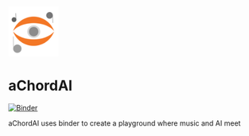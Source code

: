 <img src="./images/g6387.png" alt="pygmidi logo" height="100">

# aChordAI

[![Binder](https://mybinder.org/badge_logo.svg)](https://mybinder.org/v2/gh/LESSSE/aChordAI/master)

aChordAI uses binder to create a playground where music and AI meet
